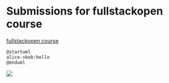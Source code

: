 
# Submissions for fullstackopen course
[fullstackopen course](https://fullstackopen.com/en/)

```plantuml
@startuml
alice->bob:hello
@enduml
```

![](http://www.plantuml.com/plantuml/proxy?src=https://raw.githubusercontent.com/louiskimlevu/fullstackopen/master/test2.puml)